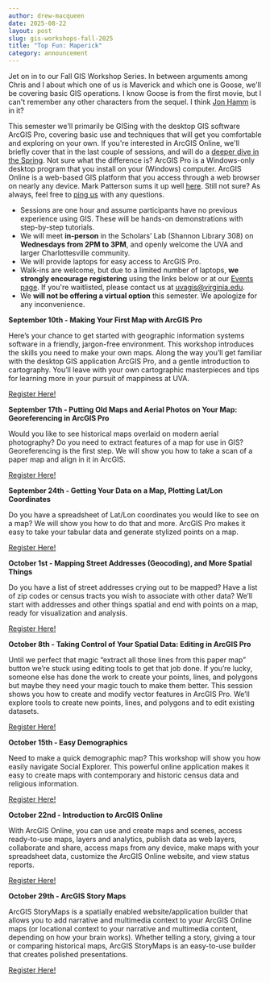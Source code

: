 ```yaml
---
author: drew-macqueen
date: 2025-08-22
layout: post
slug: gis-workshops-fall-2025
title: "Top Fun: Maperick"
category: announcement
---
```


 Jet on in to our Fall GIS Workshop Series. In between arguments among Chris and I about which one of us is Maverick and which one is Goose, we'll be covering basic GIS operations. I know Goose is from the first movie, but I can't remember any other characters from the sequel. I think [Jon Hamm](https://www.youtube.com/watch?v=IiLJsOsRKUI) is in it?  

 This semester we'll primarily be GISing with the desktop GIS software ArcGIS Pro, covering basic use and techniques that will get you comfortable and exploring on your own. If you're interested in ArcGIS Online, we'll briefly cover that in the last couple of sessions, and will do a [deeper dive in the Spring](https://guides.lib.virginia.edu/gis/teaching_resources#s-lib-ctab-22148924-4). Not sure what the difference is? ArcGIS Pro is a Windows-only desktop program that you install on your (Windows) computer. ArcGIS Online is a web-based GIS platform that you access through a web browser on nearly any device. Mark Patterson sums it up  well [here](https://storymaps.arcgis.com/stories/bf37fb8c97ca405c8876553101933f4e). Still not sure? As always, feel free to [ping us](mailto:uvagis@virginia.edu) with any questions. 

- Sessions are one hour and assume participants have no previous experience using GIS. These will be hands-on demonstrations with step-by-step tutorials.
- We will meet **in-person** in the Scholars’ Lab (Shannon Library 308) on **Wednesdays from 2PM to 3PM**, and openly welcome the UVA and larger Charlottesville community. 
- We will provide laptops for easy access to ArcGIS Pro. 
- Walk-ins are welcome, but due to a limited number of laptops, **we strongly encourage registering** using the links below or at our [Events page](https://scholarslab.lib.virginia.edu/events/). If you're waitlisted, please contact us at [uvagis@virginia.edu](mailto:uvagis@virginia.edu).
- We **will not be offering a virtual option** this semester. We apologize for any inconvenience. 

**September 10th - Making Your First Map with ArcGIS Pro**

Here’s your chance to get started with geographic information systems software in a friendly, jargon-free environment. This workshop introduces the skills you need to make your own maps. Along the way you’ll get familiar with the desktop GIS application ArcGIS Pro, and a gentle introduction to cartography. You’ll leave with your own cartographic masterpieces and tips for learning more in your pursuit of mappiness at UVA.

[Register Here!](https://cal.lib.virginia.edu/calendar/events/Fall2025GISWorkshop1)

**September 17th - Putting Old Maps and Aerial Photos on Your Map: Georeferencing in ArcGIS Pro**

Would you like to see historical maps overlaid on modern aerial photography?  Do you need to extract features of a map for use in GIS?  Georeferencing is the first step.  We will show you how to take a scan of a paper map and align in it in ArcGIS.

[Register Here!](https://cal.lib.virginia.edu/calendar/events/Fall2025GISWorkshop2)

**September 24th - Getting Your Data on a Map, Plotting Lat/Lon Coordinates**

Do you have a spreadsheet of Lat/Lon coordinates you would like to see on a map? We will show you how to do that and more. ArcGIS Pro makes it easy to take your tabular data and generate stylized points on a map.

[Register Here!](https://cal.lib.virginia.edu/calendar/events/Fall2025GISWorkshop3)

**October 1st - Mapping Street Addresses (Geocoding), and More Spatial Things**

Do you have a list of street addresses crying out to be mapped?  Have a list of zip codes or census tracts you wish to associate with other data?  We’ll start with addresses and other things spatial and end with points on a map, ready for visualization and analysis.

[Register Here!](https://cal.lib.virginia.edu/calendar/events/Fall2025GISWorkshop4)

**October 8th - Taking Control of Your Spatial Data: Editing in ArcGIS Pro**

Until we perfect that magic “extract all those lines from this paper map” button we’re stuck using editing tools to get that job done.  If you’re lucky, someone else has done the work to create your points, lines, and polygons but maybe they need your magic touch to make them better.  This session shows you how to create and modify vector features in ArcGIS Pro.  We’ll explore tools to create new points, lines, and polygons and to edit existing datasets.  

[Register Here!](https://cal.lib.virginia.edu/calendar/events/Fall2025GISWorkshop5)

**October 15th - Easy Demographics**

Need to make a quick demographic map?  This workshop will show you how easily navigate Social Explorer.  This powerful online application makes it easy to create maps with contemporary and historic census data and religious information.

[Register Here!](https://cal.lib.virginia.edu/calendar/events/Fall2025GISWorkshop6)

**October 22nd - Introduction to ArcGIS Online**

With ArcGIS Online, you can use and create maps and scenes, access ready-to-use maps, layers and analytics, publish data as web layers, collaborate and share, access maps from any device, make maps with your spreadsheet data, customize the ArcGIS Online website, and view status reports.

[Register Here!](https://cal.lib.virginia.edu/calendar/events/Fall2025GISWorkshop7)

**October 29th - ArcGIS Story Maps**

ArcGIS StoryMaps is a spatially enabled website/application builder that allows you to add narrative and multimedia context to your ArcGIS Online maps (or locational context to your narrative and multimedia content, depending on how your brain works). Whether telling a story, giving a tour or comparing historical maps, ArcGIS StoryMaps is an easy-to-use builder that creates polished presentations.

[Register Here!](https://cal.lib.virginia.edu/calendar/events/Fall2025GISWorkshop8)



